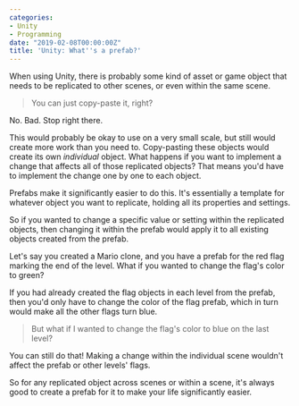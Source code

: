 ```yaml
---
categories:
- Unity
- Programming
date: "2019-02-08T00:00:00Z"
title: 'Unity: What''s a prefab?'
---
```


When using Unity, there is probably some kind of asset or game object that needs to be replicated to other scenes, or even within the same scene. 


>You can just copy-paste it, right?

No. Bad. Stop right there.

This would probably be okay to use on a very small scale, but still would create more work than you need to. Copy-pasting these objects would create its own _individual_ object. What happens if you want to implement a change that affects all of those replicated objects? That means you'd have to implement the change one by one to each object.

Prefabs make it significantly easier to do this. It's essentially a template for whatever object you want to replicate, holding all its properties and settings. 

So if you wanted to change a specific value or setting within the replicated objects, then changing it within the prefab would apply it to all existing objects created from the prefab.

Let's say you created a Mario clone, and you have a prefab for the red flag marking the end of the level. What if you wanted to change the flag's color to green? 

If you had already created the flag objects in each level from the prefab, then you'd only have to change the color of the flag prefab, which in turn would make all the other flags turn blue.

>But what if I wanted to change the flag's color to blue on the last level? 

You can still do that! Making a change within the individual scene wouldn't affect the prefab or other levels' flags. 

So for any replicated object across scenes or within a scene, it's always good to create a prefab for it to make your life significantly easier.